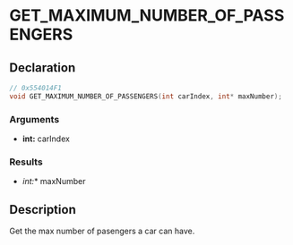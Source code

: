 # GET_MAXIMUM_NUMBER_OF_PASSENGERS

## Declaration
```cpp
// 0x554014F1
void GET_MAXIMUM_NUMBER_OF_PASSENGERS(int carIndex, int* maxNumber);
```

### Arguments
- **int:** carIndex

### Results
- **int*:** maxNumber

## Description
Get the max number of pasengers a car can have.